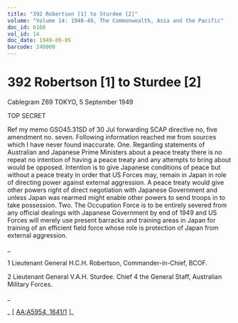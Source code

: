 ```yaml
---
title: "392 Robertson [1] to Sturdee [2]"
volume: "Volume 14: 1948-49, The Commonwealth, Asia and the Pacific"
doc_id: 6168
vol_id: 14
doc_date: 1949-09-05
barcode: 240000
---
```


# 392 Robertson [1] to Sturdee [2]

Cablegram Z69 TOKYO, 5 September 1949

TOP SECRET

Ref my memo GSO45.31SD of 30 Jul forwarding SCAP directive no, five amendment no. seven. Following information reached me from sources which I have never found inaccurate. One. Regarding statements of Australian and Japanese Prime Ministers about a peace treaty there is no repeat no intention of having a peace treaty and any attempts to bring about would be opposed. Intention is to give Japanese conditions of peace but without a peace treaty in order that US Forces may, remain in Japan in role of directing power against external aggression. A peace treaty would give other powers right of direct negotiation with Japanese Government and unless Japan was rearmed might enable other powers to send troops in to take possession. Two. The Occupation Force is to be entirely severed from any official dealings with Japanese Government by end of 1949 and US Forces will merely use present barracks and training areas in Japan for training of an efficient field force whose role is protection of Japan from external aggression.

_

1 Lieutenant General H.C.H. Robertson, Commander-in-Chief, BCOF.

2 Lieutenant General V.A.H. Sturdee. Chief 4 the General Staff, Australian Military Forces.

_

_ [ [AA:A5954, 1641/1](http://www.naa.gov.au/cgi-bin/Search?O=I&Number=240000) ]_
